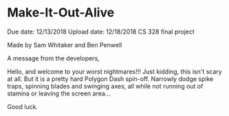 # Make-It-Out-Alive
Due date: 12/13/2018
Upload date: 12/18/2018
CS 328 final project

Made by Sam Whitaker and Ben Penwell

A message from the developers,

Hello, and welcome to your worst nightmares!!! Just kidding, this isn't scary at all. But it is a pretty hard Polygon Dash spin-off.
Narrowly dodge spike traps, spinning blades and swinging axes, all while not running out of stamina or leaving the screen area...

Good luck.

